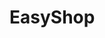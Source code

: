 # EasyShop
<!doctype html>
<html>
  <head>
    <!-- <script src="https://kit.fontawesome.com/b5cd237f8b.js" crossorigin="anonymous"></script> -->
  </head>

  <body>
    <!-- Ready to use Font Awesome. Activate interlock. Dynotherms - connected. Infracells - up. Icons are go! -->
  </body>
</html>
